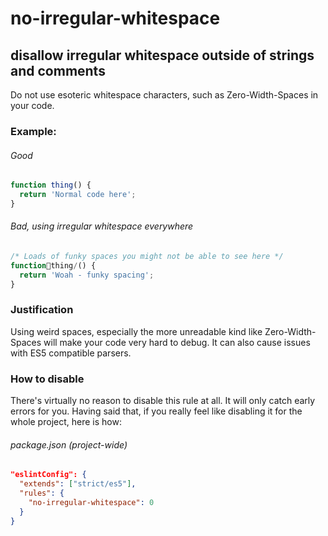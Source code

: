 # no-irregular-whitespace
## disallow irregular whitespace outside of strings and comments

Do not use esoteric whitespace characters, such as Zero-Width-Spaces in your code.

### Example:

###### Good
```js
function thing() {
  return 'Normal code here';
}
```

###### Bad, using irregular whitespace everywhere
```js
/* Loads of funky spaces you might not be able to see here */
functionthing᠎/() {
  return 'Woah - funky spacing';
}
```

### Justification

Using weird spaces, especially the more unreadable kind like Zero-Width-Spaces will make your code very hard to debug. It can also cause issues with ES5 compatible parsers.

### How to disable

There's virtually no reason to disable this rule at all. It will only catch early errors for you. Having said that, if you really feel like disabling it for the whole project, here is how:

###### package.json (project-wide)
```json
"eslintConfig": {
  "extends": ["strict/es5"],
  "rules": {
    "no-irregular-whitespace": 0
  }
}
```
